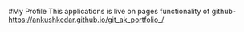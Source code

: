 #My Profile
This applications is live on pages functionality of github-https://ankushkedar.github.io/git_ak_portfolio_/
